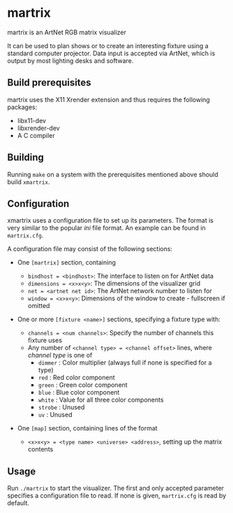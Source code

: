 # martrix
martrix is an ArtNet RGB matrix visualizer

It can be used to plan shows or to create an interesting fixture using a
standard computer projector. Data input is accepted via ArtNet, which
is output by most lighting desks and software.

## Build prerequisites

martrix uses the X11 Xrender extension and thus requires the following packages:

* libx11-dev
* libxrender-dev
* A C compiler

## Building

Running `make` on a system with the prerequisites mentioned above should build
`xmartrix`.

## Configuration

xmartrix uses a configuration file to set up its parameters. The format is
very similar to the popular *ini* file format. An example can be found in
`martrix.cfg`.

A configuration file may consist of the following sections:

* One `[martrix]` section, containing
	* `bindhost = <bindhost>`: The interface to listen on for ArtNet data
	* `dimensions = <x>x<y>`: The dimensions of the visualizer grid
	* `net = <artnet net id>`: The ArtNet network number to listen for
	* `window = <x>x<y>`: Dimensions of the window to create - fullscreen if omitted
* One or more `[fixture <name>]` sections, specifying a fixture type with:
	* `channels = <num channels>`: Specify the number of channels this fixture uses
	* Any number of `<channel type> = <channel offset>` lines, where *channel type* is one of
		* `dimmer` : Color multiplier (always full if none is specified for a type)
		* `red` : Red color component
		* `green` : Green color component
		* `blue` : Blue color component
		* `white` : Value for all three color components
		* `strobe` : Unused
		* `uv` : Unused

* One `[map]` section, containing lines of the format
	* `<x>x<y> = <type name> <universe> <address>`, setting up the matrix contents

## Usage

Run `./martrix` to start the visualizer. The first and only accepted parameter
specifies a configuration file to read. If none is given, `martrix.cfg` is read
by default.

